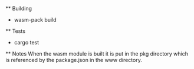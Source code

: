 ** Building
- wasm-pack build

** Tests
- cargo test

** Notes
When the wasm module is built it is put in the pkg directory which is referenced by the package.json in the www directory.
